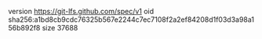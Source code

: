 version https://git-lfs.github.com/spec/v1
oid sha256:a1bd8cb9cdc76325b567e2244c7ec7108f2a2ef84208d1f03d3a98a156b892f8
size 37688
